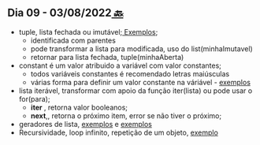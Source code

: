 ## Dia 09 - 03/08/2022[  🔙](../../README.md)

- tuple, lista fechada ou imutável;[ Exemplos](tuple.py);
  - identificada com parentes
  - pode transformar a lista para modificada, uso do list(minhaImutavel)
  - retornar para lista fechada, tuple(minhaAberta)
- constant é um valor atribuido a variável com valor constantes;
  - todos variáveis constantes é recomendado letras maiúsculas
  - várias forma para definir um valor constante na váriável - [exemplos](constantes.py)
- lista iterável, transformar com apoio da função iter(lista) ou pode usar o for(para);
  - __iter__ , retorna valor booleanos;
  - __next__,, retorna o próximo item, error se não tiver o próximo;
- geradores de lista, [exemplos](iteraveis-iteradores-geradores.py) e [exemplos](yield-generator.py)
- Recursividade, loop infinito, repetição de um objeto, [exemplo](recursivo.py)
